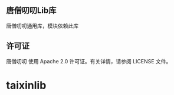 ## 唐僧叨叨Lib库

唐僧叨叨通用库，模块依赖此库


许可证
------------

唐僧叨叨 使用 Apache 2.0 许可证。有关详情，请参阅 LICENSE 文件。


# taixinlib
